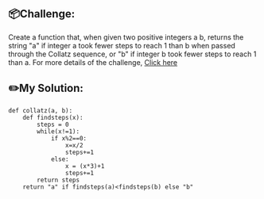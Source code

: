 ## 📦Challenge:
Create a function that, when given two positive integers a b, returns the string "a" if integer a took fewer steps to reach 1 than b when passed through the Collatz sequence, or "b" if integer b took fewer steps to reach 1 than a.
For more details of the challenge, [Click here][https://edabit.com/challenge/6JNHBeGxY8dhTaPhs]

## ✏️My Solution:
```
def collatz(a, b):
	def findsteps(x):
		steps = 0
		while(x!=1):
			if x%2==0:
				x=x/2
				steps+=1
			else:
				x = (x*3)+1
				steps+=1
		return steps
	return "a" if findsteps(a)<findsteps(b) else "b"
```

[https://edabit.com/challenge/6JNHBeGxY8dhTaPhs]: https://edabit.com/challenge/6JNHBeGxY8dhTaPhs